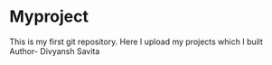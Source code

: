 # Myproject
This is my first git repository.
Here I upload my projects which I built
<br>
Author- Divyansh Savita
